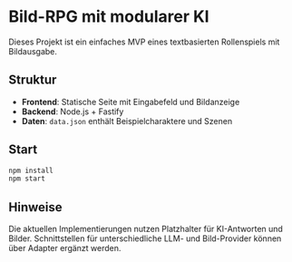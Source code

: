 # Bild-RPG mit modularer KI

Dieses Projekt ist ein einfaches MVP eines textbasierten Rollenspiels mit Bildausgabe. 

## Struktur
- **Frontend**: Statische Seite mit Eingabefeld und Bildanzeige
- **Backend**: Node.js + Fastify
- **Daten**: `data.json` enthält Beispielcharaktere und Szenen

## Start
```bash
npm install
npm start
```

## Hinweise
Die aktuellen Implementierungen nutzen Platzhalter für KI-Antworten und Bilder. 
Schnittstellen für unterschiedliche LLM- und Bild-Provider können über Adapter ergänzt werden.
